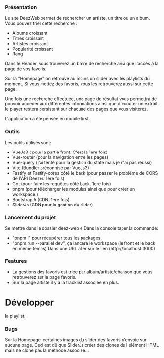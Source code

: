 ### Présentation

Le site DeezWeb permet de rechercher un artiste, un titre ou un album.
Vous pouvez trier cette recherche :

-   Albums croissant
-   Titres croissant
-   Artistes croissant
-   Popularité croissant
-   Rang

Dans le Header, vous trouverez un barre de recherche ansi que l'accès à la page de vos favoris.

Sur la "Homepage" on retrouve au moins un slider avec les playlists du moment.
Si vous mettez des favoris, vous les retrouverez aussi sur cette page.

Une fois une recherche effectuée, une page de résultat vous permettra de pouvoir acceder aux différentes informations ainsi que d'écouter un extrait.
le player restera persistant sur chacune des pages que vous visiterez.

L'application a été pensée en mobile first.

### Outils

Les outils utilisés sont:

-   VueJs3 ( pour la partie front. C'est la 1ere fois)
-   Vue-router (pour la navigation entre les pages)
-   Vue-query (j'ai tenté pour la gestion du state mais je n'ai pas réussi)
-   Vite (Bundler préconnisé par VueJs3)
-   Fastify et Fastify-cores côté le back (pour passer le problème de CORS de l'API Deezer. 1ere fois)
-   Got (pour faire les requêtes côté back. 1ere fois)
-   pnpm (pour télécharger les modules ainsi que pour créer un workspace.)
-   Bootstrap 5 (CDN. 1ere fois)
-   SliderJs (CDN pour la gestion du slider)

### Lancement du projet

Se mettre dans le dossier deez-web e
Dans la console taper la commande:

-   "pnpm i" pour récupérer tous les packages.
-   "pnpm run --parallel dev", ça lancera le workspace (le front et le back en même temps)
    Dans une URL aller sur le lien (http://localhost:3000)

### Features

-   La gestions des favoris est triée par album/artiste/chanson que vous retrouverez sur la page favoris.
-   Sur la page artiste il y a la tracklist associée en plus.

# Développer

la playlist.

### Bugs

Sur la Homepage, certaines images du slider des favoris n'envoie sur aucune page.
Ceci est dû que SliderJs créer des clones de l'élément HTML mais ne clone pas la méthode associée...
